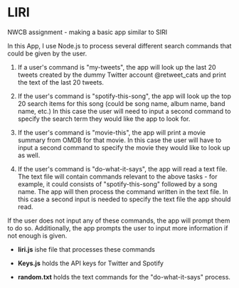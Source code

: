 # LIRI
NWCB assignment - making a basic app similar to SIRI

In this App, I use Node.js to process several different search commands that could be given by the user.

1. If a user's command is "my-tweets", the app will look up the last 20 tweets created by the dummy Twitter account @retweet_cats and print the text of the last 20 tweets.

2. If the user's command is "spotify-this-song", the app will look up the top 20 search items for this song (could be song name, album name, band name, etc.) In this case the user will need to input a second command to specify the search term they would like the app to look for.

3. If the user's command is "movie-this", the app will print a movie summary from OMDB for that movie. In this case the user will have to input a second command to specify the movie they would like to look up as well.

4. If the user's command is "do-what-it-says", the app will read a text file. The text file will contain commands relevant to the above tasks - for example, it could consists of "spotify-this-song" followed by a song name. The app will then process the command written in the text file. In this case a second input is needed to specify the text file the app should read.

If the user does not input any of these commands, the app will prompt them to do so. Additionally, the app prompts the user to input more information if not enough is given.

* **liri.js** ishe file that processes these commands

* **Keys.js** holds the API keys for Twitter and Spotify

* **random.txt** holds the text commands for the "do-what-it-says" process.
